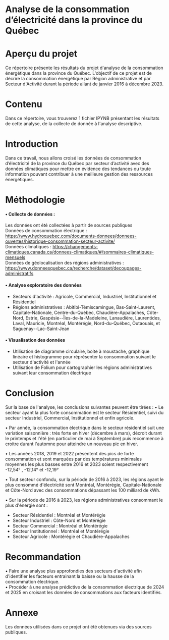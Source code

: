 # Analyse de la consommation d’électricité dans la province du Québec

# Aperçu du projet
Ce répertoire présente les résultats du projet d'analyse de la consommation énergétique dans la province du Québec. 
L'objectif de ce projet est de décrire la consommation énergétique par Région administrative et par Secteur d'Activité durant la période allant de janvier 2016 à décembre 2023.
# Contenu
Dans ce répertoire, vous trouverez 1 fichier IPYNB présentant les résultats de cette analyse, de la collecte de donnée à l'analyse descriptive.
# Introduction
Dans ce travail, nous allons croisé les données de consommation d’électricité de la province du Québec par secteur d’activité avec des données climatiques pour mettre en évidence des tendances ou toute information pouvant contribuer à une meilleure gestion des ressources énergétiques.
# Méthodologie
#### • Collecte de données :
Les données ont été collectées à partir de sources publiques  
Données de consommation électrique : https://www.hydroquebec.com/documents-donnees/donnees-ouvertes/historique-consommation-secteur-activite/  
Données climatiques : https://changements-climatiques.canada.ca/donnees-climatiques/#/sommaires-climatiques-mensuels  
Données de géolocalisation des régions administratives : https://www.donneesquebec.ca/recherche/dataset/decoupages-administratifs  
#### • Analyse exploratoire des données 
- Secteurs d'activité : Agricole, Commercial, Industriel, Institutionnel et Résidentiel
- Régions administratives : Abitibi-Témiscamingue, Bas-Saint-Laurent, Capitale-Nationale, Centre-du-Québec, Chaudière-Appalaches, Côte-Nord, Estrie,
Gaspésie--Îles-de-la-Madeleine, Lanaudière, Laurentides, Laval, Mauricie, Montréal, Montérégie, Nord-du-Québec, Outaouais, et Saguenay--Lac-Saint-Jean
#### • Visualisation des données
- Utilisation de diagramme circulaire, boite à moustache, graphique linéaire et histogramme pour réprésenter la consommation suivant le secteur d'activité et l'année 
- Utilisation de Folium pour cartographier les régions administratives suivant leur consommation électrique
# Conclusion
Sur la base de l'analyse, les conclusions suivantes peuvent être tirées :
• Le secteur ayant la plus forte consommation est le secteur Résidentiel, suivi du secteur Industriel, Commercial, Institutionnel et enfin agricole.

• Par année, la consommation électrique dans le secteur résidentiel suit une variation saisonnière : très forte en hiver (décembre à mars), décroit durant le printemps et l'été (en particulier de mai à Septembre) puis recommence à croitre durant l'automne pour atteindre un nouveau pic en hiver.

• Les années 2018, 2019 et 2022 présentent des pics de forte consommation et sont marquées par des températures minimales moyennes les plus basses entre 2016 et 2023 soient respectivement -12,54° , -12,14° et -12,19°

• Tout secteur confondu, sur la période de 2016 à 2023, les régions ayant le plus consommé d'électricité sont Montréal, Montérégie, Capitale-Nationale et Côte-Nord avec des consommations dépassant les 100 milliard de kWh.

•  Sur la période de 2016 à 2023, les régions administratives consommant le plus d'énergie sont :
- Secteur Résidentiel : Montréal et Montérégie   
- Secteur Industriel : Côte-Nord et Montérégie  
- Secteur Commercial : Montréal et Montérégie  
- Secteur Institutionnel : Montréal et Montérégie   
- Secteur Agricole : Montérégie et Chaudière-Appalaches

# Recommandation 
•  Faire une analyse plus approfondies des secteurs d'activité afin d'identifier les facteurs entrainant la baisse ou la hausse de la consommation électrique.  
•  Procéder à une analyse prédictive de la consommation électrique de 2024 et 2025 en croisant les données de consommations aux facteurs identifiés.  

# Annexe
Les données utilisées dans ce projet ont été obtenues via des sources publiques.
